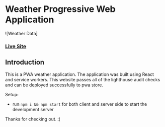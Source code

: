 # Weather Progressive Web Application
![Weather Data]

### [Live Site](https://abhijit-pwa-weatherapp.netlify.app/)

## Introduction
This is a PWA weather application. The application was built using React and service workers. This website passes all of the lighthouse audit checks and can be deployed successfully to pwa store.

Setup:
- run ```npm i && npm start``` for both client and server side to start the development server


Thanks for checking out. :)
